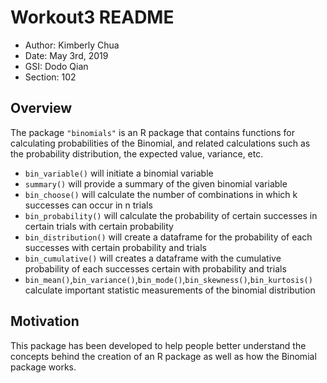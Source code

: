 # Workout3 README 

- Author: Kimberly Chua
- Date: May 3rd, 2019
- GSI: Dodo Qian
- Section: 102

Overview
--------

The package `"binomials"` is an R package that contains functions for calculating probabilities of the Binomial, and related calculations such as the probability distribution, the expected value, variance, etc.

-   `bin_variable()` will initiate a binomial variable
-   `summary()` will provide a summary of the given binomial variable
-   `bin_choose()` will calculate the number of combinations in which k successes can occur in n trials
-   `bin_probability()` will calculate the probability of certain successes in certain trials with certain probability
-   `bin_distribution()` will create a dataframe for the probability of each successes with certain probability and trials
-   `bin_cumulative()` will creates a dataframe with the cumulative probability of each successes certain with probability and trials
-   `bin_mean()`,`bin_variance()`,`bin_mode()`,`bin_skewness()`,`bin_kurtosis()` calculate important statistic measurements of the binomial distribution

Motivation
----------

This package has been developed to help people better understand the concepts behind the creation of an R package as well as how the Binomial package works.

